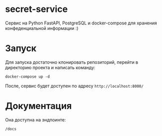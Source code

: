 # secret-service
Сервис на Python FastAPI, PostgreSQL и docker-compose для хранения конфеденциальной информации :)

# Запуск

Для запуска достаточно клонировать репозиторий, перейти в директорию проекта и написать команду:

```
docker-compose up -d
```

После, сервис будет доступен по адресу ```http://localhost:8000/```

# Документация

Она доступна на эндпоинте:

```
/docs
```
